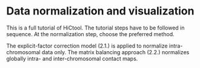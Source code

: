 # Data normalization and visualization

This is a full tutorial of HiCtool. The tutorial steps have to be followed in sequence. At the normalization step, choose the preferred method.

The explicit-factor correction model (2.1.) is applied to normalize intra-chromosomal data only. The matrix balancing approach (2.2.) normalizes globally intra- and inter-chromosomal contact maps.

